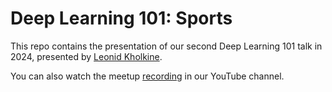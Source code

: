 # Deep Learning 101: Sports

This repo contains the presentation of our second Deep Learning 101 talk in 2024, presented by [Leonid Kholkine](https://www.linkedin.com/in/kholkine/).

You can also watch the meetup [recording](https://www.youtube.com/live/Lu8Emk1tmxM?si=kGi68XO6lxvLc4RO) in our YouTube channel.
